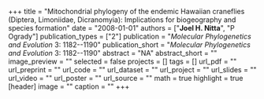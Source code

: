 +++
title = "Mitochondrial phylogeny of the endemic Hawaiian craneflies (Diptera, Limoniidae, Dicranomyia): Implications for biogeography and species formation"
date = "2008-01-01"
authors = ["**Joel H. Nitta**", "P Ogrady"]
publication_types = ["2"]
publication = "_Molecular Phylogenetics and Evolution_ 3: 1182--1190"
publication_short = "_Molecular Phylogenetics and Evolution_ 3: 1182--1190"
abstract = "NA"
abstract_short = ""
image_preview = ""
selected = false
projects = []
tags = []
url_pdf = ""
url_preprint = ""
url_code = ""
url_dataset = ""
url_project = ""
url_slides = ""
url_video = ""
url_poster = ""
url_source = ""
math = true
highlight = true
[header]
image = ""
caption = ""
+++
